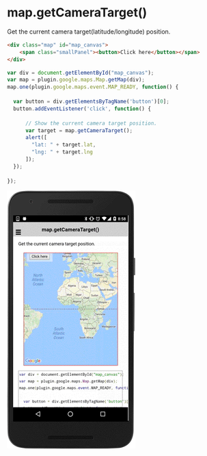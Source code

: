 # map.getCameraTarget()

Get the current camera target(latitude/longitude) position.

```html
<div class="map" id="map_canvas">
    <span class="smallPanel"><button>Click here</button></span>
</div>
```

```js
var div = document.getElementById("map_canvas");
var map = plugin.google.maps.Map.getMap(div);
map.one(plugin.google.maps.event.MAP_READY, function() {

  var button = div.getElementsByTagName('button')[0];
  button.addEventListener('click', function() {

      // Show the current camera target position.
      var target = map.getCameraTarget();
      alert([
        "lat: " + target.lat,
        "lng: " + target.lng
      ]);
  });

});
```

![](image.gif)
